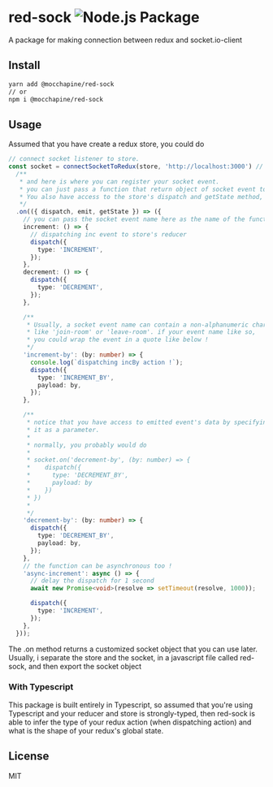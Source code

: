 # red-sock ![Node.js Package](https://github.com/RayhanHamada/red-sock/workflows/Node.js%20Package/badge.svg)

A package for making connection between redux and socket.io-client

## Install

```sh
yarn add @mocchapine/red-sock
// or
npm i @mocchapine/red-sock
```

## Usage

Assumed that you have create a redux store, you could do

```ts
// connect socket listener to store.
const socket = connectSocketToRedux(store, 'http://localhost:3000') // set the server url
  /**
   * and here is where you can register your socket event.
   * you can just pass a function that return object of socket event to the "on" method.
   * You also have access to the store's dispatch and getState method, and the actual socket's emit method
   */
  .on(({ dispatch, emit, getState }) => ({
    // you can pass the socket event name here as the name of the function
    increment: () => {
      // dispatching inc event to store's reducer
      dispatch({
        type: 'INCREMENT',
      });
    },
    decrement: () => {
      dispatch({
        type: 'DECREMENT',
      });
    },

    /**
     * Usually, a socket event name can contain a non-alphanumeric character,
     * like 'join-room' or 'leave-room'. if your event name like so,
     * you could wrap the event in a quote like below !
     */
    'increment-by': (by: number) => {
      console.log(`dispatching incBy action !`);
      dispatch({
        type: 'INCREMENT_BY',
        payload: by,
      });
    },

    /**
     * notice that you have access to emitted event's data by specifying
     * it as a parameter.
     *
     * normally, you probably would do
     *
     * socket.on('decrement-by', (by: number) => {
     *    dispatch({
     *      type: 'DECREMENT_BY',
     *      payload: by
     *    })
     * })
     *
     */
    'decrement-by': (by: number) => {
      dispatch({
        type: 'DECREMENT_BY',
        payload: by,
      });
    },
    // the function can be asynchronous too !
    'async-increment': async () => {
      // delay the dispatch for 1 second
      await new Promise<void>(resolve => setTimeout(resolve, 1000));

      dispatch({
        type: 'INCREMENT',
      });
    },
  }));
```

The .on method returns a customized socket object that you can use later.
Usually, i separate the store and the socket, in a javascript file called red-sock, and then export the socket object

### <b>With Typescript</b>

This package is built entirely in Typescript, so assumed that you're using Typescript and your reducer and store is strongly-typed, then red-sock is able to infer the type of your redux action (when dispatching action) and what is the shape of your redux's global state.

## License

MIT
